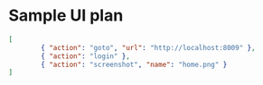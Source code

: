 # Sample UI plan

```json
[
        { "action": "goto", "url": "http://localhost:8009" },
        { "action": "login" },
        { "action": "screenshot", "name": "home.png" }
]
```
